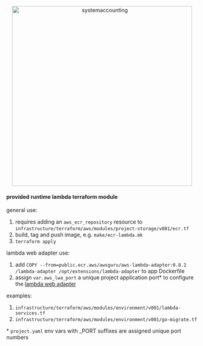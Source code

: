 <p align="center">
  <img width="475" alt="systemaccounting" src="https://user-images.githubusercontent.com/12200465/37568924-06f05d08-2a99-11e8-8891-60f373b33421.png">
</p>

#### provided runtime lambda terraform module

general use:
1. requires adding an `aws_ecr_repository` resource to `infrastructure/terraform/aws/modules/project-storage/v001/ecr.tf`
1. build, tag and push image, e.g. `make/ecr-lambda.mk`
1. `terraform apply`

lambda web adapter use:
1. add `COPY --from=public.ecr.aws/awsguru/aws-lambda-adapter:0.8.2 /lambda-adapter /opt/extensions/lambda-adapter` to app Dockerfile
1. assign `var.aws_lwa_port` a unique project application port* to configure the [lambda web adapter](https://github.com/awslabs/aws-lambda-web-adapter)

examples:
1. `infrastructure/terraform/aws/modules/environment/v001/lambda-services.tf`
1. `infrastructure/terraform/aws/modules/environment/v001/go-migrate.tf`

\* `project.yaml` env vars with _PORT suffixes are assigned unique port numbers